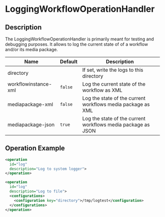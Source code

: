 LoggingWorkflowOperationHandler
===============================


Description
-----------

The LoggingWorkflowOperationHandler is primarily meant for testing and debugging purposes. It allows to log the current
state of of a workflow and/or its media package.

|Name                |Default|Description                                                 |
|--------------------|-------|------------------------------------------------------------|
|directory           |       |If set, write the logs to this directory                    |
|workflowinstance-xml|`false`|Log the current state of the workflow as XML                |
|mediapackage-xml    |`false`|Log the state of the current workflows media package as XML |
|mediapackage-json   |`true` |Log the state of the current workflows media package as JSON|


Operation Example
-----------------

```xml
<operation
  id="log"
  description="Log to system logger">
</operation>
```

```xml
<operation
  id="log"
  description="Log to file">
  <configurations>
    <configuration key="directory">/tmp/logtest</configuration>
  </configurations>
</operation>
```
